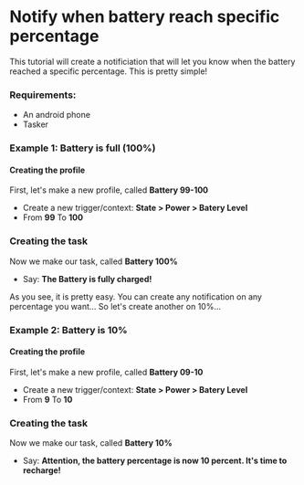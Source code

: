# Notify when battery reach specific percentage
This tutorial will create a notificiation that will let you know when the battery reached a specific percentage.
This is pretty simple!

### Requirements:
- An android phone
- Tasker

### Example 1: Battery is full (100%)
#### Creating the profile
First, let's make a new profile, called **Battery 99-100**
- Create a new trigger/context: **State > Power > Batery Level**
- From **99** To **100**

### Creating the task
Now we make our task, called **Battery 100%**
- Say: **The Battery is fully charged!**

As you see, it is pretty easy. You can create any notification on any percentage you want... So let's create another on 10%...

### Example 2: Battery is 10%
#### Creating the profile
First, let's make a new profile, called **Battery 09-10**
- Create a new trigger/context: **State > Power > Batery Level**
- From **9** To **10**

### Creating the task
Now we make our task, called **Battery 10%**
- Say: **Attention, the battery percentage is now 10 percent. It's time to recharge!**

